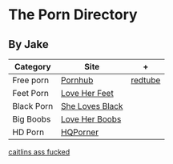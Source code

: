 # The Porn Directory
## By Jake

| Category  | Site | + |
| ------------- | ------------- | ------------- |
| Free porn  | [Pornhub](https://www.pornhub.com)  | [redtube](https://redtube.com)  |
| Feet Porn  | [Love Her Feet](https://www.loveherfeet.com)  |  |
| Black Porn | [She Loves Black](https://www.shelovesblack.com)  |  |
| Big Boobs | [Love Her Boobs](https://www.loveherboobs.com)  |  |
| HD Porn | [HQPorner](https://www.hqporner.com)  |  |


[caitlins ass fucked](https://github.com/Jake2210/Jake2210.github.io/assets/118492756/9eb82057-6309-46b8-9fe4-acfd0199b51d)
